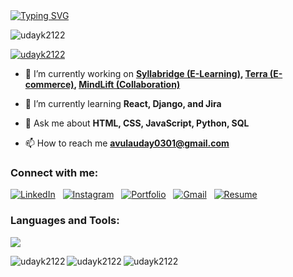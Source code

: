 <div align="left">

  <a href="https://readme-typing-svg.demolab.com?font=Fira+Code&size=30&pause=1000&vCenter=true&width=800&color=00BFFF&lines=Hi+there+%F0%9F%91%8B+I'm+AVULA+UDAY+KIRAN;Passionate+Frontend+Developer+🚀;Specializing+in+Python+and+SQL" target="_blank">
    <img src="https://readme-typing-svg.demolab.com?font=Fira+Code&size=30&pause=1000&vCenter=true&width=800&color=00BFFF&lines=Hi+there+%F0%9F%91%8B+I'm+AVULA+UDAY+KIRAN;Passionate+Frontend+Developer+🚀;Specializing+in+Python+and+SQL" alt="Typing SVG" />
  </a>

  <p align="left"> <img src="https://komarev.com/ghpvc/?username=udayk2122&label=Profile%20views&color=0e75b6&style=flat" alt="udayk2122" /> </p>

  <p align="left"> <a href="https://github.com/ryo-ma/github-profile-trophy"><img src="https://github-profile-trophy.vercel.app/?username=udayk2122" alt="udayk2122" /></a> </p>

  - 🔭 I’m currently working on **[Syllabridge (E-Learning)](https://github.com/Ankitkumar711/E-Learning.git), [Terra (E-commerce)](https://github.com/udayk2122/Terra-E-commerce.git), [MindLift (Collaboration)](https://github.com/Shiva-Software-Solutions)**

  - 🌱 I’m currently learning **React, Django, and Jira**

  - 💬 Ask me about **HTML, CSS, JavaScript, Python, SQL**

  - 📫 How to reach me **avulauday0301@gmail.com**

  <h3 align="left">Connect with me:</h3>
  <p align="left">
    <a href="https://www.linkedin.com/in/udaykiran3010/" target="_blank"><img src="https://img.shields.io/badge/LinkedIn-0077B5?style=for-the-badge&logo=linkedin&logoColor=white" alt="LinkedIn"/></a>
    &nbsp;
    <a href="https://instagram.com/uday_kiran_2122" target="_blank"><img src="https://img.shields.io/badge/Instagram-E4405F?style=for-the-badge&logo=instagram&logoColor=white" alt="Instagram"/></a>
    &nbsp;
    <a href="https://udaywebdeveloperprotfolio.netlify.app/" target="_blank"><img src="https://img.shields.io/badge/Portfolio-00BFFF?style=for-the-badge&logo=netlify&logoColor=white" alt="Portfolio"/></a>
    &nbsp;
    <a href="mailto:avulauday0301@gmail.com"><img src="https://img.shields.io/badge/Gmail-D14836?style=for-the-badge&logo=gmail&logoColor=white" alt="Gmail"/></a>
    &nbsp;
    <a href="https://drive.google.com/file/d/1BulxhdhsucM8DEqM1OLxSmqSdI8zEGYy/view?usp=drive_link" target="_blank"><img src="https://img.shields.io/badge/Download-Resume-green?style=for-the-badge&logo=read-the-docs&logoColor=white" alt="Resume"/></a>
  </p>

  <h3 align="left">Languages and Tools:</h3>
  <p align="left">
    <a href="https://skillicons.dev">
      <img src="https://skillicons.dev/icons?i=html,css,js,react,python,django,mysql,figma,framer,postman,git,github,jira&theme=dark&perline=7" />
    </a>
  </p>

  <p><img align="left" src="https://github-readme-stats.vercel.app/api/top-langs?username=udayk2122&show_icons=true&locale=en&layout=compact&theme=tokyonight&hide_border=true" alt="udayk2122" /></p>

  <p><img align="left" src="https://github-readme-stats.vercel.app/api?username=udayk2122&show_icons=true&locale=en&theme=tokyonight&hide_border=true" alt="udayk2122" /></p>

  <p><img align="left" src="https://github-readme-streak-stats.herokuapp.com/?user=udayk2122&theme=tokyonight&hide_border=true" alt="udayk2122" /></p>

</div>
